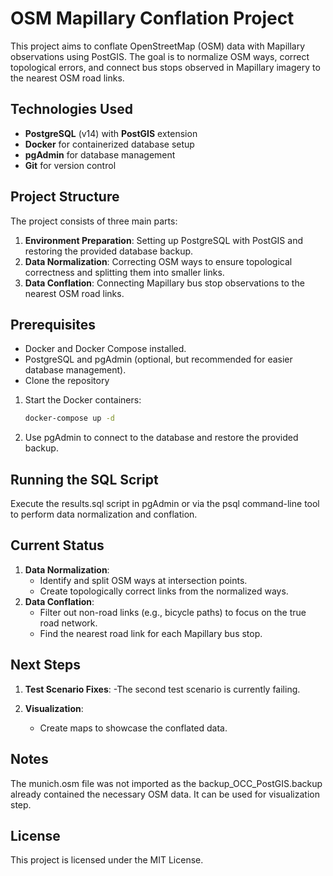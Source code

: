 # OSM Mapillary Conflation Project

This project aims to conflate OpenStreetMap (OSM) data with Mapillary observations using PostGIS. The goal is to normalize OSM ways, correct topological errors, and connect bus stops observed in Mapillary imagery to the nearest OSM road links.

## Technologies Used
- **PostgreSQL** (v14) with **PostGIS** extension
- **Docker** for containerized database setup
- **pgAdmin** for database management
- **Git** for version control

## Project Structure
The project consists of three main parts:
1. **Environment Preparation**: Setting up PostgreSQL with PostGIS and restoring the provided database backup.
2. **Data Normalization**: Correcting OSM ways to ensure topological correctness and splitting them into smaller links.
3. **Data Conflation**: Connecting Mapillary bus stop observations to the nearest OSM road links.

## Prerequisites
- Docker and Docker Compose installed.
- PostgreSQL and pgAdmin (optional, but recommended for easier database management).
- Clone the repository

1. Start the Docker containers:
   ```bash
   docker-compose up -d
   ```
2. Use pgAdmin to connect to the database and restore the provided backup.

## Running the SQL Script
Execute the results.sql script in pgAdmin or via the psql command-line tool to perform data normalization and conflation.

## Current Status
1. **Data Normalization**:
   - Identify and split OSM ways at intersection points.
   - Create topologically correct links from the normalized ways.
2. **Data Conflation**:
   - Filter out non-road links (e.g., bicycle paths) to focus on the true road network.
   - Find the nearest road link for each Mapillary bus stop.

## Next Steps
1. **Test Scenario Fixes**:
   -The second test scenario is currently failing. 

2. **Visualization**:
   - Create maps to showcase the conflated data.

## Notes
The munich.osm file was not imported as the backup_OCC_PostGIS.backup already contained the necessary OSM data. It can be used for visualization step. 

## License
This project is licensed under the MIT License. 

